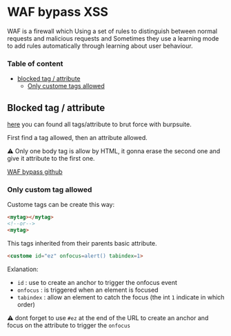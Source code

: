 # WAF bypass XSS

WAF is a firewall which Using a set of rules to distinguish between normal requests and malicious requests and Sometimes they use a learning mode to add rules automatically through learning about user behaviour.

### Table of content

- [blocked tag / attribute](#blocked-tag--attribute)
    - [Only custome tags allowed](#only-custom-tag-allowed)

## Blocked tag / attribute

[here](https://portswigger.net/web-security/cross-site-scripting/cheat-sheet) you can found all tags/attribute to brut force with burpsuite.

First find a tag allowed, then an attribute allowed.

:warning: Only one body tag is allow by HTML, it gonna erase the second one and give it attribute to the first one.

[WAF bypass github](https://github.com/0xInfection/Awesome-WAF#evasion-techniques)
### Only custom tag allowed

Custome tags can be create this way: 

```HTML
<mytag></mytag>
<!--or-->
<mytag>
```

This tags inherited from their parents basic attribute.

```HTML
<custome id="ez" onfocus=alert() tabindex=1>
```

Exlanation:

- `id` : use to create an anchor to trigger the onfocus event
- `onfocus` : is triggered when an element is focused
- `tabindex` : allow an element to catch the focus (the int `1` indicate in which order)

:warning: dont forget to use `#ez` at the end of the URL to create an anchor and focus on the attribute to trigger the `onfocus`